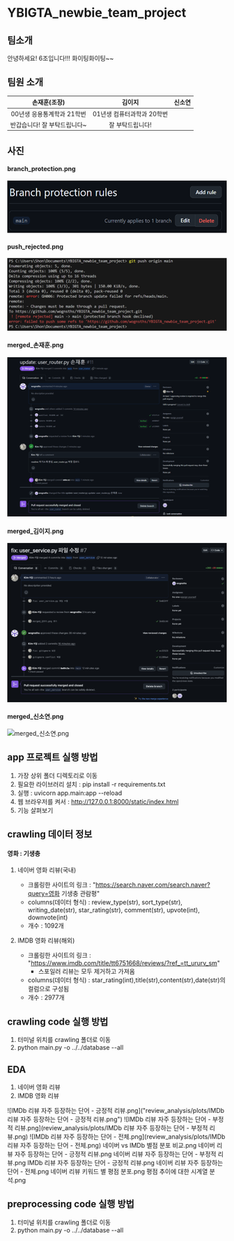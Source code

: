 # YBIGTA_newbie_team_project

## 팀소개
안녕하세요! 6조입니다!!! 화이팅화이팅~~

## 팀원 소개

| **손재훈(조장)**          | **김이지**                   | **신소연**              |
|:-------------------------:|:---------------------------:|:-----------------------:|
| 00년생 응용통계학과 21학번 | 01년생 컴퓨터과학과 20학번 | |
| 반갑습니다! 잘 부탁드립니다~ | 잘 부탁드립니다! |  |


## 사진

#### branch_protection.png
![branch_protection.png](github/branch_protection.png)

#### push_rejected.png
![push_rejected.png](github/push_rejected.png)

#### merged_손재훈.png
![merged_손재훈.png](github/merged_손재훈.png)

#### merged_김이지.png
![merged_김이지.png](github/merged_김이지.png)

#### merged_신소연.png
![merged_신소연.png](github/merged_신소연.png)

## app 프로젝트 실행 방법

1. 가장 상위 폴더 디렉토리로 이동
2. 필요한 라이브러리 설치 : pip install -r requirements.txt 
3. 실행 : uvicorn app.main:app --reload
4. 웹 브라우저를 켜서 : http://127.0.0.1:8000/static/index.html
5. 기능 살펴보기


## crawling 데이터 정보

#### 영화 : 기생충
1. 네이버 영화 리뷰(국내)
    - 크롤링한 사이트의 링크 : "https://search.naver.com/search.naver?query=영화 기생충 관람평"
    - columns(데이터 형식) : review_type(str), sort_type(str), writing_date(str), star_rating(str), comment(str), upvote(int), downvote(int)
    - 개수 : 1092개

2. IMDB 영화 리뷰(해외)
    - 크롤링한 사이트의 링크 : "https://www.imdb.com/title/tt6751668/reviews/?ref_=tt_ururv_sm"
        - 스포일러 리뷰는 모두 제거하고 가져옴
    - columns(데이터 형식) : star_rating(int),title(str),content(str),date(str)의 컬럼으로 구성됨
    - 개수 : 2977개


## crawling code 실행 방법
1. 터미널 위치를 crawling 폴더로 이동
2. python main.py -o ../../database --all



## EDA
1. 네이버 영화 리뷰
2. IMDB 영화 리뷰

![IMDb 리뷰 자주 등장하는 단어 - 긍정적 리뷰.png]("review_analysis/plots/IMDb 리뷰 자주 등장하는 단어 - 긍정적 리뷰.png")
![IMDb 리뷰 자주 등장하는 단어 - 부정적 리뷰.png](review_analysis/plots/IMDb 리뷰 자주 등장하는 단어 - 부정적 리뷰.png)
![IMDb 리뷰 자주 등장하는 단어 - 전체.png](review_analysis/plots/IMDb 리뷰 자주 등장하는 단어 - 전체.png)
네이버 vs IMDb 별점 분포 비교.png
네이버 리뷰 자주 등장하는 단어 - 긍정적 리뷰.png
네이버 리뷰 자주 등장하는 단어 - 부정적 리뷰.png
IMDb 리뷰 자주 등장하는 단어 - 긍정적 리뷰.png
네이버 리뷰 자주 등장하는 단어 - 전체.png
네이버 리뷰 키워드 별 평점 분포.png
평점 추이에 대한 시계열 분석.png




## preprocessing code 실행 방법
1. 터미널 위치를 crawling 폴더로 이동
2. python main.py -o ../../database --all

